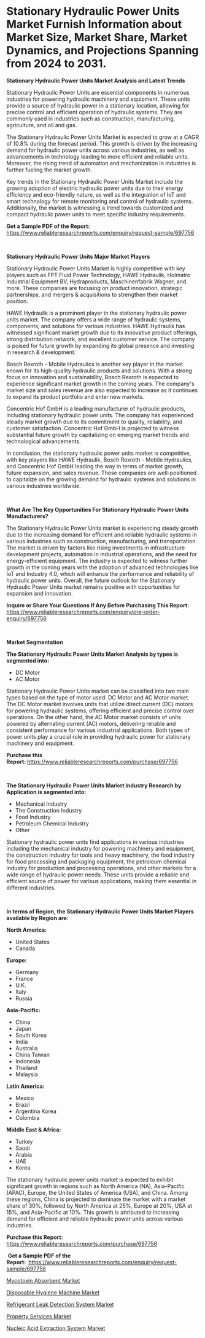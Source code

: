 <p><h1>Stationary Hydraulic Power Units Market Furnish Information about Market Size, Market Share, Market Dynamics, and Projections Spanning from 2024 to 2031.</h1></p><p><strong>Stationary Hydraulic Power Units Market Analysis and Latest Trends</strong></p>
<p><p>Stationary Hydraulic Power Units are essential components in numerous industries for powering hydraulic machinery and equipment. These units provide a source of hydraulic power in a stationary location, allowing for precise control and efficient operation of hydraulic systems. They are commonly used in industries such as construction, manufacturing, agriculture, and oil and gas.</p><p>The Stationary Hydraulic Power Units Market is expected to grow at a CAGR of 10.8% during the forecast period. This growth is driven by the increasing demand for hydraulic power units across various industries, as well as advancements in technology leading to more efficient and reliable units. Moreover, the rising trend of automation and mechanization in industries is further fueling the market growth.</p><p>Key trends in the Stationary Hydraulic Power Units Market include the growing adoption of electric hydraulic power units due to their energy efficiency and eco-friendly nature, as well as the integration of IoT and smart technology for remote monitoring and control of hydraulic systems. Additionally, the market is witnessing a trend towards customized and compact hydraulic power units to meet specific industry requirements.</p></p>
<p><strong>Get a Sample PDF of the Report:&nbsp;</strong> <a href="https://www.reliableresearchreports.com/enquiry/request-sample/697756">https://www.reliableresearchreports.com/enquiry/request-sample/697756</a></p>
<p>&nbsp;</p>
<p><strong>Stationary Hydraulic Power Units Major Market Players</strong></p>
<p><p>Stationary Hydraulic Power Units Market is highly competitive with key players such as FPT Fluid Power Technology, HAWE Hydraulik, Holmatro Industrial Equipment BV, Hydraproducts, Maschinenfabrik Wagner, and more. These companies are focusing on product innovation, strategic partnerships, and mergers & acquisitions to strengthen their market position.</p><p>HAWE Hydraulik is a prominent player in the stationary hydraulic power units market. The company offers a wide range of hydraulic systems, components, and solutions for various industries. HAWE Hydraulik has witnessed significant market growth due to its innovative product offerings, strong distribution network, and excellent customer service. The company is poised for future growth by expanding its global presence and investing in research & development.</p><p>Bosch Rexroth - Mobile Hydraulics is another key player in the market known for its high-quality hydraulic products and solutions. With a strong focus on innovation and sustainability, Bosch Rexroth is expected to experience significant market growth in the coming years. The company's market size and sales revenue are also expected to increase as it continues to expand its product portfolio and enter new markets.</p><p>Concentric Hof GmbH is a leading manufacturer of hydraulic products, including stationary hydraulic power units. The company has experienced steady market growth due to its commitment to quality, reliability, and customer satisfaction. Concentric Hof GmbH is projected to witness substantial future growth by capitalizing on emerging market trends and technological advancements.</p><p>In conclusion, the stationary hydraulic power units market is competitive, with key players like HAWE Hydraulik, Bosch Rexroth - Mobile Hydraulics, and Concentric Hof GmbH leading the way in terms of market growth, future expansion, and sales revenue. These companies are well-positioned to capitalize on the growing demand for hydraulic systems and solutions in various industries worldwide.</p></p>
<p>&nbsp;</p>
<p><strong>What Are The Key Opportunities For Stationary Hydraulic Power Units Manufacturers?</strong></p>
<p><p>The Stationary Hydraulic Power Units market is experiencing steady growth due to the increasing demand for efficient and reliable hydraulic systems in various industries such as construction, manufacturing, and transportation. The market is driven by factors like rising investments in infrastructure development projects, automation in industrial operations, and the need for energy-efficient equipment. The industry is expected to witness further growth in the coming years with the adoption of advanced technologies like IoT and Industry 4.0, which will enhance the performance and reliability of hydraulic power units. Overall, the future outlook for the Stationary Hydraulic Power Units market remains positive with opportunities for expansion and innovation.</p></p>
<p><strong>Inquire or Share Your Questions If Any Before Purchasing This Report:</strong> <a href="https://www.reliableresearchreports.com/enquiry/pre-order-enquiry/697756">https://www.reliableresearchreports.com/enquiry/pre-order-enquiry/697756</a></p>
<p>&nbsp;</p>
<p><strong>Market Segmentation</strong></p>
<p><strong>The Stationary Hydraulic Power Units Market Analysis by types is segmented into:</strong></p>
<p><ul><li>DC Motor</li><li>AC Motor</li></ul></p>
<p><p>Stationary Hydraulic Power Units market can be classified into two main types based on the type of motor used: DC Motor and AC Motor market. The DC Motor market involves units that utilize direct current (DC) motors for powering hydraulic systems, offering efficient and precise control over operations. On the other hand, the AC Motor market consists of units powered by alternating current (AC) motors, delivering reliable and consistent performance for various industrial applications. Both types of power units play a crucial role in providing hydraulic power for stationary machinery and equipment.</p></p>
<p><strong>Purchase this Report:&nbsp;</strong><a href="https://www.reliableresearchreports.com/purchase/697756">https://www.reliableresearchreports.com/purchase/697756</a></p>
<p>&nbsp;</p>
<p><strong>The Stationary Hydraulic Power Units Market Industry Research by Application is segmented into:</strong></p>
<p><ul><li>Mechanical Industry</li><li>The Construction Industry</li><li>Food Industry</li><li>Petroleum Chemical Industry</li><li>Other</li></ul></p>
<p><p>Stationary hydraulic power units find applications in various industries including the mechanical industry for powering machinery and equipment, the construction industry for tools and heavy machinery, the food industry for food processing and packaging equipment, the petroleum chemical industry for production and processing operations, and other markets for a wide range of hydraulic power needs. These units provide a reliable and efficient source of power for various applications, making them essential in different industries.</p></p>
<p>&nbsp;</p>
<p><strong>In terms of Region, the Stationary Hydraulic Power Units Market Players available by Region are:</strong></p>
<p>
    <p> <strong> North America: </strong>
        <ul>
            <li>United States</li>
            <li>Canada</li>
        </ul>
        </p> 
    <p> <strong> Europe: </strong>
        <ul>
            <li>Germany</li>
            <li>France</li>
            <li>U.K.</li>
            <li>Italy</li>
            <li>Russia</li>
        </ul>
        </p> 
    <p> <strong> Asia-Pacific: </strong>
        <ul>
            <li>China</li>
            <li>Japan</li>
            <li>South Korea</li>
            <li>India</li>
            <li>Australia</li>
            <li>China Taiwan</li>
            <li>Indonesia</li>
            <li>Thailand</li>
            <li>Malaysia</li>
        </ul>
        </p> 
    <p> <strong> Latin America: </strong>
        <ul>
            <li>Mexico</li>
            <li>Brazil</li>
            <li>Argentina Korea</li>
            <li>Colombia</li>
        </ul>
        </p> 
    <p> <strong> Middle East & Africa: </strong>
        <ul>
            <li>Turkey</li>
            <li>Saudi</li>
            <li>Arabia</li>
            <li>UAE</li>
            <li>Korea</li>
        </ul>
    </p>
    </p>
<p><p>The stationary hydraulic power units market is expected to exhibit significant growth in regions such as North America (NA), Asia-Pacific (APAC), Europe, the United States of America (USA), and China. Among these regions, China is projected to dominate the market with a market share of 30%, followed by North America at 25%, Europe at 20%, USA at 15%, and Asia-Pacific at 10%. This growth is attributed to increasing demand for efficient and reliable hydraulic power units across various industries.</p></p>
<p><strong>Purchase this Report: </strong><a href="https://www.reliableresearchreports.com/purchase/697756">https://www.reliableresearchreports.com/purchase/697756</a></p>
<p>&nbsp;<strong>Get a Sample PDF of the Report:&nbsp;&nbsp;</strong><a href="https://www.reliableresearchreports.com/enquiry/request-sample/697756">https://www.reliableresearchreports.com/enquiry/request-sample/697756</a></p>
<p><strong></strong></p>
<p><p><a href="https://issuu.com/reportprime-2/docs/mycotoxin-absorbent-market-size-2030.pptx">Mycotoxin Absorbent Market</a></p><p><a href="https://github.com/Sherrillcrooksxa8i18ucf2m/Market-Research-Report-List-1/blob/main/disposable-hygiene-machine-market.md">Disposable Hygiene Machine Market</a></p><p><a href="https://github.com/khansimonweber1lqujlwoz15d/Market-Research-Report-List-1/blob/main/refrigerant-leak-detection-system-market.md">Refrigerant Leak Detection System Market</a></p><p><a href="https://medium.com/@jhonwin654/property-services-market-size-reveals-the-best-marketing-channels-in-global-industry-ada076c0db9c">Property Services Market</a></p><p><a href="https://issuu.com/reportprime-2/docs/nucleic-acid-extraction-system-market-size-2030.pp">Nucleic Acid Extraction System Market</a></p></p>